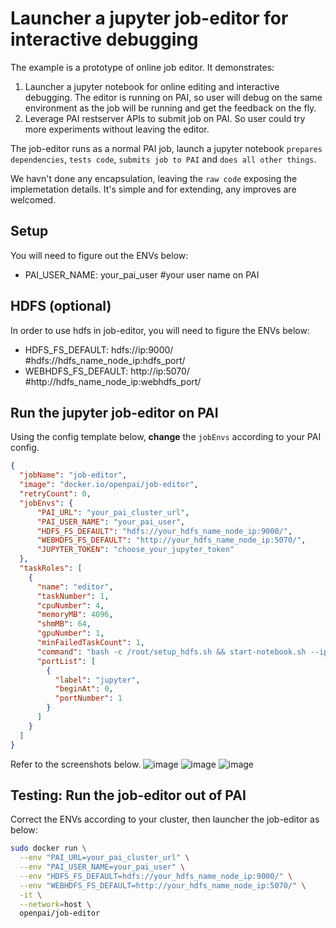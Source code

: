 # Launcher a jupyter job-editor for interactive debugging

The example is a prototype of online job editor. It demonstrates:

1. Launcher a jupyter notebook for online editing and interactive debugging. The editor is running on PAI, so user will debug on the same environment as the job will be running and get the feedback on the fly.
2. Leverage PAI restserver APIs to submit job on PAI. So user could try more experiments without leaving the editor.

The job-editor runs as a normal PAI job, launch a jupyter notebook `prepares dependencies`, `tests code`, `submits job to PAI` and `does all other things`.

We havn't done any encapsulation, leaving the `raw code` exposing the implemetation details. It's simple and for extending, any improves are welcomed.

## Setup

You will need to figure out the ENVs below:

- PAI_USER_NAME: your_pai_user #your user name on PAI

## HDFS (optional)

In order to use hdfs in job-editor, you will need to figure the ENVs below:

- HDFS_FS_DEFAULT: hdfs://ip:9000/ #hdfs://hdfs_name_node_ip:hdfs_port/
- WEBHDFS_FS_DEFAULT: http://ip:5070/ #http://hdfs_name_node_ip:webhdfs_port/

## Run the jupyter job-editor on PAI

Using the config template below, **change** the `jobEnvs` according to your PAI config.

```json
{
  "jobName": "job-editor",
  "image": "docker.io/openpai/job-editor",
  "retryCount": 0,
  "jobEnvs": {
      "PAI_URL": "your_pai_cluster_url",
      "PAI_USER_NAME": "your_pai_user",
      "HDFS_FS_DEFAULT": "hdfs://your_hdfs_name_node_ip:9000/",
      "WEBHDFS_FS_DEFAULT": "http://your_hdfs_name_node_ip:5070/",
      "JUPYTER_TOKEN": "choose_your_jupyter_token"
  },
  "taskRoles": [
    {
      "name": "editor",
      "taskNumber": 1,
      "cpuNumber": 4,
      "memoryMB": 4096,
      "shmMB": 64,
      "gpuNumber": 1,
      "minFailedTaskCount": 1,
      "command": "bash -c /root/setup_hdfs.sh && start-notebook.sh --ip $JUPYTER_HOST_IP --port=$PAI_CONTAINER_HOST_jupyter_PORT_LIST --NotebookApp.token=${JUPYTER_TOKEN}",
      "portList": [
        {
          "label": "jupyter",
          "beginAt": 0,
          "portNumber": 1
        }
      ]
    }
  ]
}
```

Refer to the screenshots below.
![image](https://user-images.githubusercontent.com/1547343/48335823-d0119c80-e699-11e8-960a-1e6aa97d567e.png)
![image](https://user-images.githubusercontent.com/1547343/48335887-fc2d1d80-e699-11e8-89e4-b6b15a261cc3.png)
![image](https://user-images.githubusercontent.com/1547343/48335988-3eeef580-e69a-11e8-851a-5415a9aee8a6.png)

## Testing: Run the job-editor out of PAI

Correct the ENVs according to your cluster, then launcher the job-editor as below:

```bash
sudo docker run \
  --env "PAI_URL=your_pai_cluster_url" \
  --env "PAI_USER_NAME=your_pai_user" \
  --env "HDFS_FS_DEFAULT=hdfs://your_hdfs_name_node_ip:9000/" \
  --env "WEBHDFS_FS_DEFAULT=http://your_hdfs_name_node_ip:5070/" \
  -it \
  --network=host \
  openpai/job-editor
```